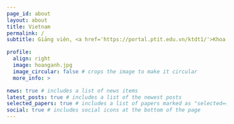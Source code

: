 ```yaml
---
page_id: about
layout: about
title: Vietnam
permalink: /
subtitle: Giảng viên, <a href='https://portal.ptit.edu.vn/ktdt1/'>Khoa Kỹ thuật Điện tử 1</a>. Học viện Công nghệ Bưu chính Viễn Thông (PTIT)<br>Km10, Đường Nguyễn Trãi, Hà Đông, Hà Nội, Việt Nam<br>anhph [at] ptit.edu.vn 

profile:
  align: right
  image: hoanganh.jpg
  image_circular: false # crops the image to make it circular
  more_info: >

news: true # includes a list of news items
latest_posts: true # includes a list of the newest posts
selected_papers: true # includes a list of papers marked as "selected={true}"
social: true # includes social icons at the bottom of the page
---
```


